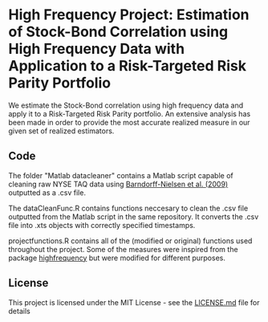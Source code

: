 # High Frequency Project: Estimation of Stock-Bond Correlation using High Frequency Data with Application to a Risk-Targeted Risk Parity Portfolio

We estimate the Stock-Bond correlation using high frequency data and apply it to a Risk-Targeted Risk Parity portfolio. An extensive analysis has been made in order to provide the most accurate realized measure in our given set of realized estimators. 

## Code

The folder "Matlab datacleaner" contains a Matlab script capable of cleaning raw NYSE TAQ data using [Barndorff-Nielsen et al. (2009)](https://onlinelibrary.wiley.com/doi/10.1111/j.1368-423X.2008.00275.x) outputted as a .csv file.  

The dataCleanFunc.R contains functions neccesary to clean the .csv file outputted from the Matlab script in the same repository. It converts the .csv file into .xts objects with correctly specified timestamps. 

projectfunctions.R contains all of the (modified or original) functions used throughout the project. Some of the measures were inspired from the package [highfrequency](http://highfrequency.herokuapp.com/) but were modified for different purposes. 

## License

This project is licensed under the MIT License - see the [LICENSE.md](LICENSE.md) file for details

